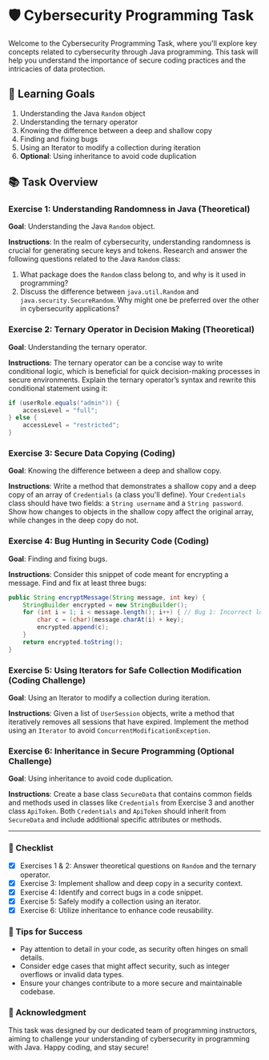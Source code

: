 # 🛡️ Cybersecurity Programming Task

Welcome to the Cybersecurity Programming Task, where you'll explore key concepts related to cybersecurity through Java programming. This task will help you understand the importance of secure coding practices and the intricacies of data protection.

## 🎯 Learning Goals

1. Understanding the Java `Random` object
2. Understanding the ternary operator
3. Knowing the difference between a deep and shallow copy
4. Finding and fixing bugs
5. Using an Iterator to modify a collection during iteration
6. **Optional**: Using inheritance to avoid code duplication

## 📚 Task Overview

### Exercise 1: Understanding Randomness in Java (Theoretical)
**Goal**: Understanding the Java `Random` object.

**Instructions**: In the realm of cybersecurity, understanding randomness is crucial for generating secure keys and tokens. Research and answer the following questions related to the Java `Random` class:

1. What package does the `Random` class belong to, and why is it used in programming?
2. Discuss the difference between `java.util.Random` and `java.security.SecureRandom`. Why might one be preferred over the other in cybersecurity applications?

### Exercise 2: Ternary Operator in Decision Making (Theoretical)
**Goal**: Understanding the ternary operator.

**Instructions**: The ternary operator can be a concise way to write conditional logic, which is beneficial for quick decision-making processes in secure environments. Explain the ternary operator’s syntax and rewrite this conditional statement using it:

```java
if (userRole.equals("admin")) {
    accessLevel = "full";
} else {
    accessLevel = "restricted";
}
```

### Exercise 3: Secure Data Copying (Coding)
**Goal**: Knowing the difference between a deep and shallow copy.

**Instructions**: Write a method that demonstrates a shallow copy and a deep copy of an array of `Credentials` (a class you'll define). Your `Credentials` class should have two fields: a `String username` and a `String password`. Show how changes to objects in the shallow copy affect the original array, while changes in the deep copy do not.

### Exercise 4: Bug Hunting in Security Code (Coding)
**Goal**: Finding and fixing bugs.

**Instructions**: Consider this snippet of code meant for encrypting a message. Find and fix at least three bugs:

```java
public String encryptMessage(String message, int key) {
    StringBuilder encrypted = new StringBuilder();
    for (int i = 1; i < message.length(); i++) { // Bug 1: Incorrect loop start
        char c = (char)(message.charAt(i) + key);
        encrypted.append(c);
    }
    return encrypted.toString();
}
```

### Exercise 5: Using Iterators for Safe Collection Modification (Coding Challenge)
**Goal**: Using an Iterator to modify a collection during iteration.

**Instructions**: Given a list of `UserSession` objects, write a method that iteratively removes all sessions that have expired. Implement the method using an `Iterator` to avoid `ConcurrentModificationException`.

### Exercise 6: Inheritance in Secure Programming (Optional Challenge)
**Goal**: Using inheritance to avoid code duplication.

**Instructions**: Create a base class `SecureData` that contains common fields and methods used in classes like `Credentials` from Exercise 3 and another class `ApiToken`. Both `Credentials` and `ApiToken` should inherit from `SecureData` and include additional specific attributes or methods.

---

### 📝 Checklist
- [x] Exercises 1 & 2: Answer theoretical questions on `Random` and the ternary operator.
- [x] Exercise 3: Implement shallow and deep copy in a security context.
- [x] Exercise 4: Identify and correct bugs in a code snippet.
- [x] Exercise 5: Safely modify a collection using an iterator.
- [x] Exercise 6: Utilize inheritance to enhance code reusability.

### 🌟 Tips for Success
- Pay attention to detail in your code, as security often hinges on small details.
- Consider edge cases that might affect security, such as integer overflows or invalid data types.
- Ensure your changes contribute to a more secure and maintainable codebase.

### 🙏 Acknowledgment
This task was designed by our dedicated team of programming instructors, aiming to challenge your understanding of cybersecurity in programming with Java. Happy coding, and stay secure!
